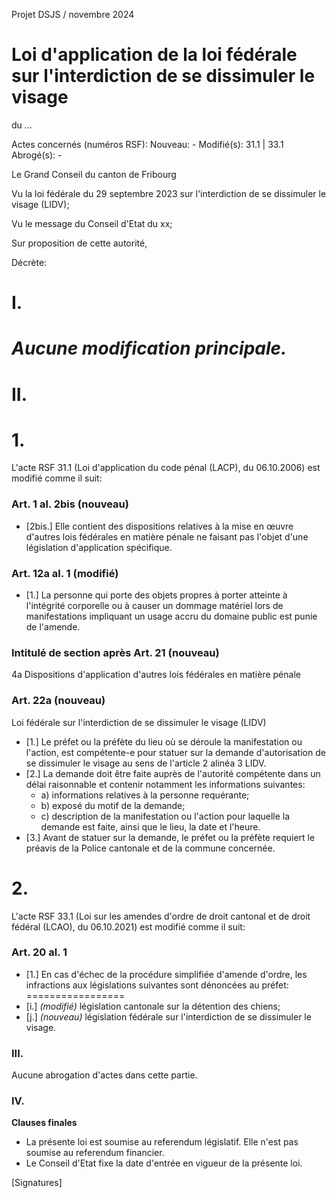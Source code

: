 Projet DSJS / novembre 2024

# Loi d'application de la loi fédérale sur l'interdiction de se dissimuler le visage

du ...

Actes concernés (numéros RSF):
Nouveau:       -
Modifié(s):    31.1 | 33.1
Abrogé(s):     -

Le Grand Conseil du canton de Fribourg

Vu la loi fédérale du 29 septembre 2023 sur l'interdiction de se dissimuler le visage (LIDV);

Vu le message du Conseil d'Etat du xx;

Sur proposition de cette autorité,

Décrète:

# I.

*Aucune modification principale.*
=================

# II.

# 1.
L'acte RSF 31.1 (Loi d'application du code pénal (LACP), du 06.10.2006) est modifié comme il suit:

### Art. 1 al. 2bis (nouveau)

- [2bis.] Elle contient des dispositions relatives à la mise en œuvre d'autres lois fédérales en matière pénale ne faisant pas l'objet d'une législation d'application spécifique.

### Art. 12a al. 1 (modifié)

- [1.] La personne qui porte des objets propres à porter atteinte à l'intégrité corporelle ou à causer un dommage matériel lors de manifestations impliquant un usage accru du domaine public est punie de l'amende.

### Intitulé de section après Art. 21 (nouveau)

4a Dispositions d'application d'autres lois fédérales en matière pénale

### Art. 22a (nouveau)
Loi fédérale sur l'interdiction de se dissimuler le visage (LIDV)

- [1.] Le préfet ou la préfète du lieu où se déroule la manifestation ou l'action, est compétente-e pour statuer sur la demande d'autorisation de se dissimuler le visage au sens de l'article 2 alinéa 3 LIDV.
- [2.] La demande doit être faite auprès de l'autorité compétente dans un délai raisonnable et contenir notamment les informations suivantes:
  - a) informations relatives à la personne requérante;
  - b) exposé du motif de la demande;
  - c) description de la manifestation ou l'action pour laquelle la demande est faite, ainsi que le lieu, la date et l'heure.
- [3.] Avant de statuer sur la demande, le préfet ou la préfète requiert le préavis de la Police cantonale et de la commune concernée.

# 2.
L'acte RSF 33.1 (Loi sur les amendes d'ordre de droit cantonal et de droit fédéral (LCAO), du 06.10.2021) est modifié comme il suit:

### Art. 20 al. 1

- [1.] En cas d'échec de la procédure simplifiée d'amende d'ordre, les infractions aux législations suivantes sont dénoncées au préfet:
=================
- [i.] *(modifié)* législation cantonale sur la détention des chiens;
- [j.] *(nouveau)* législation fédérale sur l'interdiction de se dissimuler le visage.

### III.

Aucune abrogation d'actes dans cette partie.

### IV.

**Clauses finales**
- La présente loi est soumise au referendum législatif. Elle n'est pas soumise au referendum financier.
- Le Conseil d'Etat fixe la date d'entrée en vigueur de la présente loi.

[Signatures]